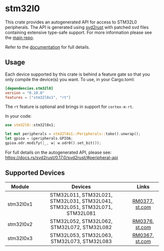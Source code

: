 # stm32l0
This crate provides an autogenerated API for access to STM32L0 peripherals.
The API is generated using [svd2rust] with patched svd files containing
extensive type-safe support. For more information please see the [main repo].

Refer to the [documentation] for full details.

[svd2rust]: https://github.com/japaric/svd2rust
[main repo]: https://github.com/stm32-rs/stm32-rs
[documentation]: https://docs.rs/stm32l0/latest/stm32l0/

## Usage
Each device supported by this crate is behind a feature gate so that you only
compile the device(s) you want. To use, in your Cargo.toml:

```toml
[dependencies.stm32l0]
version = "0.10.0"
features = ["stm32l0x1", "rt"]
```

The `rt` feature is optional and brings in support for `cortex-m-rt`.

In your code:

```rust
use stm32l0::stm32l0x1;

let mut peripherals = stm32l0x1::Peripherals::take().unwrap();
let gpioa = &peripherals.GPIOA;
gpioa.odr.modify(|_, w| w.odr0().set_bit());
```

For full details on the autogenerated API, please see:
https://docs.rs/svd2rust/0.17.0/svd2rust/#peripheral-api

## Supported Devices

| Module | Devices | Links |
|:------:|:-------:|:-----:|
| stm32l0x1 | STM32L011, STM32L021, STM32L031, STM32L041, STM32L051, STM32L071, STM32L081 | [RM0377](https://www.st.com/resource/en/reference_manual/dm00108282.pdf), [st.com](https://www.st.com/en/microcontrollers-microprocessors/stm32l0x1.html) |
| stm32l0x2 | STM32L052, STM32L062, STM32L072, STM32L082 | [RM0376](https://www.st.com/resource/en/reference_manual/dm00108281.pdf), [st.com](https://www.st.com/en/microcontrollers-microprocessors/stm32l0x2.html) |
| stm32l0x3 | STM32L053, STM32L063, STM32L073, STM32L083 | [RM0367](https://www.st.com/resource/en/reference_manual/dm00095744.pdf), [st.com](https://www.st.com/en/microcontrollers-microprocessors/stm32l0x3.html) |
